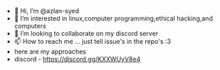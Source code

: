 - 👋 Hi, I’m @azlan-syed
- 👀 I’m interested in linux,computer programming,ethical hacking,and computers
- 💞️ I’m looking to collaborate on my discord server
- 📫 How to reach me ... just tell issue's in the repo's :3 
- here are my approaches 
- discord - https://discord.gg/KXXWUyV8e4
